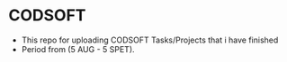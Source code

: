 # CODSOFT
  - This repo for uploading CODSOFT Tasks/Projects that i have finished
  - Period from (5 AUG - 5 SPET).

